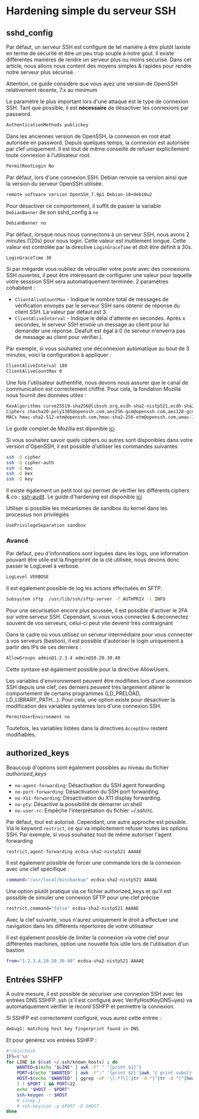 # Hardening simple du serveur SSH

## sshd_config

Par défaut, un serveur SSH est configuré de tel manière à être plutôt
laxiste en terme de sécurité et être un peu trop souple à notre gout. Il
existe différentes manières de rendre un serveur plus ou moins sécurisé.
Dans cet article, nous allons nous content des moyens simples & rapides
pour rendre notre serveur plus sécurisé.

Attention, ce guide considère que vous ayez une version de OpenSSH
relativement récente, 7.x au minimum

Le paramètre le plus important lors d'une attaque est le type de
connexion SSH. Tant que possible, il est **nécessaire** de désactiver
les connexions par password.

```bash
AuthenticationMethods publickey
```

Dans les anciennes version de OpenSSH, la connexion en root était
autorisée en password. Depuis quelques temps, la connexion est autorisée
par clef uniquement. Il est tout de même conseillé de refuser
explicitement toute connexion à l'utilisateur root.

```bash
PermitRootLogin No
```

Par défaut, lors d'une connexion SSH. Debian renvoie sa version ainsi
que la version du serveur OpenSSH utilisée.

```bash
remote software version OpenSSH_7.9p1 Debian-10+deb10u2
```

Pour désactiver ce comportement, il suffit de passer la variable
`DebianBanner` de son sshd_config à `no`

```bash
DebianBanner no
```

Par défaut, lorsque nous nous connectons à un serveur SSH, nous avons 2
minutes (120s) pour nous login. Cette valeur est inutilement longue.
Cette valeur est controlée par la directive `LoginGraceTime` et doit
être définit à 30s.

```bash
LoginGraceTime 30
```

Si par mégarde vous oubliez de vérouiller votre poste avec des
connexions SSH ouvertes, il peut être intéressant de configurer une
valeur pour laquelle votre sesssion SSH sera automatiquement terminée. 2
paramètres cohabitent :

* `ClientAliveCountMax` - Indique le nombre total de messages de
    vérification envoyés par le serveur SSH sans obtenir de réponse du
    client SSH. La valeur par défaut est 3.
* `ClientAliveInterval` - Indique le délai d'attente en secondes.
    Après x secondes, le serveur SSH envoie un message au client pour
    lui demander une réponse. Deafult est égal à 0 (le serveur
    n'enverra pas de message au client pour vérifier.).

Par exemple, si vous souhaitez une déconnexion automatique au bout de 3
minutes, voici la configuration à appliquer :

```bash
ClientAliveInterval 180
ClientAliveCountMax 0
```

Une fois l'utilisateur authentifié, nous devons nous assurer que le
canal de communication est correctement chiffré. Pour cela, la fondation
Mozilla nous fournit des données utiles :

```bash
KexAlgorithms curve25519-sha256@libssh.org,ecdh-sha2-nistp521,ecdh-sha2-nistp384,ecdh-sha2-nistp256,diffie-hellman-group-exchange-sha256
Ciphers chacha20-poly1305@openssh.com,aes256-gcm@openssh.com,aes128-gcm@openssh.com,aes256-ctr,aes192-ctr,aes128-ctr
MACs hmac-sha2-512-etm@openssh.com,hmac-sha2-256-etm@openssh.com,umac-128-etm@openssh.com,hmac-sha2-512,hmac-sha2-256,umac-128@openssh.com
```

Le guide complet de Mozilla est diponible [ici](https://infosec.mozilla.org/guidelines/openssh)

Si vous souhaitez savoir quels ciphers ou autres sont disponibles dans
votre version d'OpenSSH, il est possible d'utiliser les commandes
suivantes

```bash
ssh -Q cipher
ssh -Q cipher-auth
ssh -Q mac
ssh -Q kex
ssh -Q key
```

Il existe également un petit tool qui permet de vérifier les différents ciphers & co : [ssh-audit](https://github.com/jtesta/ssh-audit). Le guide d'hardening est disponible [ici](https://www.sshaudit.com/hardening_guides.html)

Utiliser si possible les mécanismes de sandbox du kernel dans les
processus non privilégiés

```bash
UsePrivilegeSeparation sandbox
```

### Avancé

Par défaut, peu d'informations sont loguées dans les logs, une
information pouvant être utile est la fingerprint de la clé utilisée,
nous devons donc passer le LogLevel à verbose.

```bash
LogLevel VERBOSE
```

Il est également possible de log les actions effectuées en SFTP.

```bash
Subsystem sftp  /usr/lib/ssh/sftp-server -f AUTHPRIV -l INFO
```

Pour une sécurisation encore plus poussée, il est possible d'activer le
2FA sur votre serveur SSH. Cependant, si vous vous connectez &
deconnectez souvent de vos serveurs, celui-ci peut vite devenir très
contraignant

Dans le cadre où vous utilisez un serveur intermédiaire pour vous
connecter à vos serveurs (bastion), il est possible d'autoriser le
login uniquement à partir des IPs de ces derniers :

```bash
AllowGroups admin@1.2.3.4 admin@10.20.30.40
```

Cette syntaxe est également possible pour la directive AllowUsers.

Les variables d'environnement peuvent être modifiées lors d'une
connexion SSH depuis une clef, ces derniers peuvent très largement
altérer le comportement de certains programmes (LD_PRELOAD,
LD_LIBRARY_PATH...). Pour cela, une option existe pour désactiver la
modification des variables systèmes lors d'une connexion SSH.

```bash
PermitUserEnvironment no
```

Toutefois, les variables listées dans la directives `AcceptEnv`
restent modifiables.

## authorized_keys

Beaucoup d'options sont également possibles au niveau du fichier
*authorized_keys*

* `no-agent-forwarding`: Désactivation du SSH agent forwarding
* `no-port-forwarding`: Désactivation du SSH port forwarding.
* `no-X11-forwarding`: Désactivation du X11 display forwarding.
* `no-pty`: Désactive la possibilité de démarrer un shell
* `no-user-rc`: Empêche l'interprétation du fichier ~/.ssh/rc.

Par défaut, tout est autorisé. Cependant, une autre approche est
possible. Via le keyword `restrict`, ce qui va implicitement refuser
toutes les options SSH. Par exemple, si vous souhaitez tout de même
autoriser l'agent forwarding

```bash
restrict,agent-forwarding ecdsa-sha2-nistp521 AAAAE
```

Il est également possible de forcer une commande lors de la connexion
avec une clef spécifique :

```bash
command="/usr/local/bin/backup" ecdsa-sha2-nistp521 AAAAE
```

Une option plutôt pratique via ce fichier authorized_keys et qu'il est
possible de simuler une connexion SFTP pour une clef précise

```bash
restrict,command="false" ecdsa-sha2-nistp521 AAAAE
```

Avec la clef suivante, vous n'aurez uniquement le droit à effectuer une
navigation dans les différents répertoires de votre utilisateur

Il est également possible de limiter la connexion via votre clef pour
différentes machines, option une nouvelle fois utile lors de
l'utilisation d'un bastion

```bash
from="1.2.3.4,10.20.30.40" ecdsa-sha2-nistp521 AAAAE
```

## Entrées SSHFP

A outre mesure, il est possible de sécuriser une connexion SSH avec les entrées DNS SSHFP. ssh (s'il est configuré avec VerifyHostKeyDNS=yes) va automatiquement vérifier le record SSHFP et permettre la connexion.

Si SSHFP est correctement configuré, vous aurez cette entrée :

```bash
debug1: matching host key fingerprint found in DNS
```

Et pour générez vos entrées SSHFP :

```bash
#!/bin/bash
IFS=$'\n'
for LINE in $(cat ~/.ssh/known_hosts) ; do
    WANTED=$(echo "$LINE" | awk -F" " '{print $1}')
    PORT=$(echo "$WANTED" | awk -F":" '{print $2}'|awk '{ print substr( $0, 0,4 ) }')
    HOST=$(echo "$WANTED" | ggrep -oP '\[.*?\]'|tr -d "]"|tr -d "["|head -1)
    [ ! $PORT ] && PORT=22
    echo "$HOST - $PORT"
    ssh-keygen -r $HOST
    # sleep 1
    # ssh-keyscan -p $PORT -D $HOST
done
```
